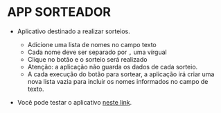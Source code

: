 # APP SORTEADOR

* Aplicativo destinado a realizar sorteios.
    * Adicione uma lista de nomes no campo texto
    * Cada nome deve ser separado por `,` uma vírgual
    * Clique no botão e o sorteio será realizado
    * Atenção: a aplicação não guarda os dados de cada sorteio.
    * A cada execução do botão para sortear, a aplicação irá criar uma nova lista vazia para incluir os nomes informados no campo de texto.

* Você pode testar o aplicativo <a href="https://marriett.github.io/sorteador/" target="_blank">neste link</a>.